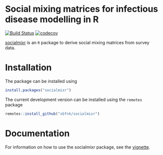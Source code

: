 Social mixing matrices for infectious disease modelling in R
=============

[![Build Status](https://travis-ci.org/sbfnk/socialmixr.png?branch=master)](https://travis-ci.org/sbfnk/socialmixr) [![codecov](https://codecov.io/github/sbfnk/socialmixr/branch/master/graphs/badge.svg)](https://codecov.io/github/sbfnk/socialmixr) 

[socialmixr](https://github.com/sbfnk/socialmixr) is an `R` package to derive social mixing matrices from survey data.

Installation
==============

The package can be installed using

```r
install.packages("socialmixr")
```

The current development version can be installed using the `remotes` package

```r
remotes::install_github("sbfnk/socialmixr")
```

Documentation
======

For information on how to use the socialmixr package, see the [vignette](https://cran.r-project.org/package=socialmixr/vignettes/introduction.html).
